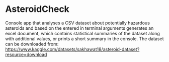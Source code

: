 # AsteroidCheck
Console app that analyses a CSV dataset about potentially hazardous asteroids and based on the entered in terminal arguments generates an excel document, 
which contains statistical summaries of the dataset along with additional values, or prints a short summary in the console.
The dataset can be downloaded from:
https://www.kaggle.com/datasets/sakhawat18/asteroid-dataset?resource=download
